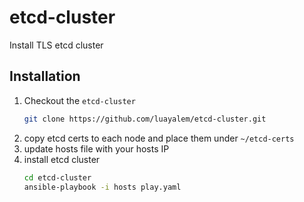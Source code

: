 # etcd-cluster
Install TLS etcd cluster
## Installation
1. Checkout the `etcd-cluster`
	```bash
	git clone https://github.com/luayalem/etcd-cluster.git
	```
2. copy etcd certs to each node and place them under `~/etcd-certs`
3. update hosts file with your hosts IP
3. install etcd cluster
	```bash
	cd etcd-cluster
    ansible-playbook -i hosts play.yaml
    ```

